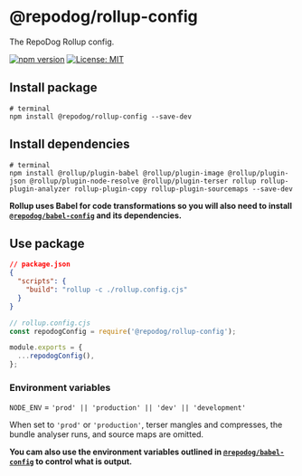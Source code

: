 # @repodog/rollup-config

The RepoDog Rollup config.

[![npm version](https://badge.fury.io/js/%40repodog%2Frollup-config.svg)](https://badge.fury.io/js/%40repodog%2Frollup-config)
[![License: MIT](https://img.shields.io/badge/License-MIT-yellow.svg)](LICENSE)

## Install package

```shell
# terminal
npm install @repodog/rollup-config --save-dev
```

## Install dependencies

```shell
# terminal
npm install @rollup/plugin-babel @rollup/plugin-image @rollup/plugin-json @rollup/plugin-node-resolve @rollup/plugin-terser rollup rollup-plugin-analyzer rollup-plugin-copy rollup-plugin-sourcemaps --save-dev
```

**Rollup uses Babel for code transformations so you will also need to install [`@repodog/babel-config`](../babel-config/README.md) and its dependencies.**

## Use package

```json
// package.json
{
  "scripts": {
    "build": "rollup -c ./rollup.config.cjs"
  }
}
```

```javascript
// rollup.config.cjs
const repodogConfig = require('@repodog/rollup-config');

module.exports = {
  ...repodogConfig(),
};
```

### Environment variables

`NODE_ENV` = `'prod' || 'production' || 'dev' || 'development'`

When set to `'prod'` or `'production'`, terser mangles and compresses, the bundle analyser runs, and source maps are omitted.

**You cam also use the environment variables outlined in [`@repodog/babel-config`](../babel-config/README.md#environment-variables) to control what is output.**
